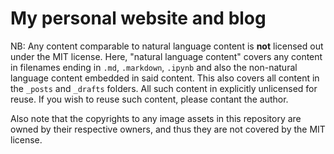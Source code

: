 # My personal website and blog

NB: Any content comparable to natural language content is **not** licensed out under the MIT license. Here, "natural language content" covers any content in filenames ending in `.md`, `.markdown`, `.ipynb` and also the non-natural language content embedded in said content. This also covers all content in the `_posts` and `_drafts` folders. All such content in explicitly unlicensed for reuse. If you wish to reuse such content, please contant the author.

Also note that the copyrights to any image assets in this repository are owned by their respective owners, and thus they are not covered by the MIT license.
